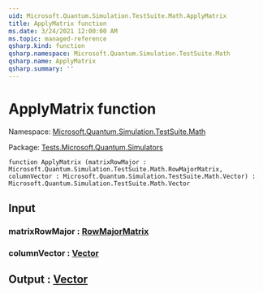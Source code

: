 ```yaml
---
uid: Microsoft.Quantum.Simulation.TestSuite.Math.ApplyMatrix
title: ApplyMatrix function
ms.date: 3/24/2021 12:00:00 AM
ms.topic: managed-reference
qsharp.kind: function
qsharp.namespace: Microsoft.Quantum.Simulation.TestSuite.Math
qsharp.name: ApplyMatrix
qsharp.summary: ''
---
```


# ApplyMatrix function

Namespace: [Microsoft.Quantum.Simulation.TestSuite.Math](xref:Microsoft.Quantum.Simulation.TestSuite.Math)

Package: [Tests.Microsoft.Quantum.Simulators](https://nuget.org/packages/Tests.Microsoft.Quantum.Simulators)




```qsharp
function ApplyMatrix (matrixRowMajor : Microsoft.Quantum.Simulation.TestSuite.Math.RowMajorMatrix, columnVector : Microsoft.Quantum.Simulation.TestSuite.Math.Vector) : Microsoft.Quantum.Simulation.TestSuite.Math.Vector
```


## Input

### matrixRowMajor : [RowMajorMatrix](xref:Microsoft.Quantum.Simulation.TestSuite.Math.RowMajorMatrix)




### columnVector : [Vector](xref:Microsoft.Quantum.Simulation.TestSuite.Math.Vector)





## Output : [Vector](xref:Microsoft.Quantum.Simulation.TestSuite.Math.Vector)

